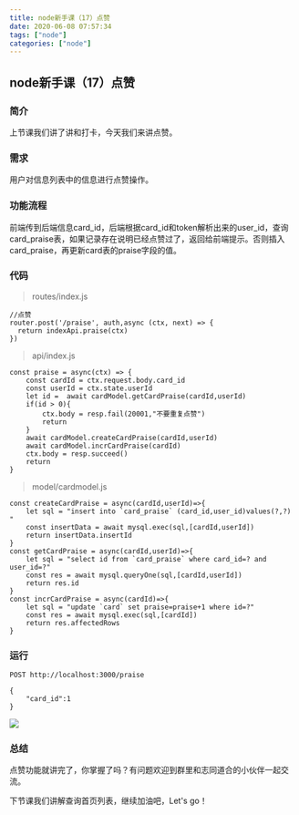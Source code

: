 ```yaml
---
title: node新手课（17）点赞
date: 2020-06-08 07:57:34
tags: ["node"]
categories: ["node"]
---
```


## node新手课（17）点赞

### 简介

上节课我们讲了讲和打卡，今天我们来讲点赞。

### 需求

用户对信息列表中的信息进行点赞操作。

### 功能流程

前端传到后端信息card_id，后端根据card_id和token解析出来的user_id，查询card_praise表，如果记录存在说明已经点赞过了，返回给前端提示。否则插入card_praise，再更新card表的praise字段的值。

### 代码

> routes/index.js

``` 
//点赞
router.post('/praise', auth,async (ctx, next) => {
  return indexApi.praise(ctx)
})
```

> api/index.js

``` 
const praise = async(ctx) => {
    const cardId = ctx.request.body.card_id
    const userId = ctx.state.userId
    let id =  await cardModel.getCardPraise(cardId,userId)
    if(id > 0){
        ctx.body = resp.fail(20001,"不要重复点赞")
        return
    }
    await cardModel.createCardPraise(cardId,userId)
    await cardModel.incrCardPraise(cardId)
    ctx.body = resp.succeed()
    return
}
```

> model/cardmodel.js

``` 
const createCardPraise = async(cardId,userId)=>{
    let sql = "insert into `card_praise` (card_id,user_id)values(?,?) "
    const insertData = await mysql.exec(sql,[cardId,userId]) 
    return insertData.insertId
}
const getCardPraise = async(cardId,userId)=>{
    let sql = "select id from `card_praise` where card_id=? and user_id=?"
    const res = await mysql.queryOne(sql,[cardId,userId]) 
    return res.id
}
const incrCardPraise = async(cardId)=>{
    let sql = "update `card` set praise=praise+1 where id=?"
    const res = await mysql.exec(sql,[cardId]) 
    return res.affectedRows
}
```

### 运行

``` 
POST http://localhost:3000/praise

{
    "card_id":1
}
```

![](https://cdn.guojiang.club/Fo6qftIGMQq8uM7ANRdWs9Kskow5)

### 总结

点赞功能就讲完了，你掌握了吗？有问题欢迎到群里和志同道合的小伙伴一起交流。

下节课我们讲解查询首页列表，继续加油吧，Let's go！
